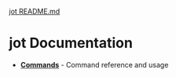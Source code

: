 [jot README.md](../README.md)

# jot Documentation

- **[Commands](commands/README.md)** - Command reference and usage
